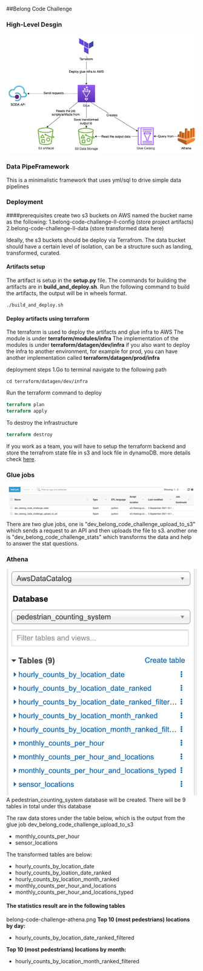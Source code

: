 ##Belong Code Challenge
### High-Level Desgin
![Screenshot](belong-code-challenge-architecture.png)

### Data PipeFramework
This is a minimalistic framework that uses yml/sql to drive simple data pipelines 

### Deployment
####prerequisites
create two s3 buckets on AWS named the bucket name as the following:
1.belong-code-challenge-ll-config (store project artifacts)
2.belong-code-challenge-ll-data (store transformed data here)

Ideally, the s3 buckets should be deploy via Terrafrom. 
The data bucket should have a certain level of isolation, can be a structure such as landing, transformed, curated. 

#### Artifacts setup
The artifact is setup in the **setup.py** file. The commands for building the artifacts are in **build_and_deploy.sh**.
Run the following command to build the artifacts, the output will be in wheels format.
```shell
./build_and_deploy.sh 
```

#### Deploy artifacts using terraform
The terraform is used to deploy the artifacts and glue infra to AWS
The module is under **terraform/modules/infra**
The implementation of the modules is under **terraform/datagen/dev/infra**
if you also want to deploy the infra to another environment, for example for prod, you can have another implementation called **terraform/datagen/prod/infra**

deployment steps
1.Go to terminal navigate to the following path
```shell
cd terraform/datagen/dev/infra
```
Run the terraform command to deploy
```terraform
terraform plan
terraform apply
```
To destroy the infrastructure
```terraform
terraform destroy
```
If you work as a team, you will have to setup the terraform backend and store the terrafrom state file in s3 and lock file in dynamoDB.
more details check [here](https://www.terraform.io/docs/language/settings/backends/index.html).

### Glue jobs
![Screenshot](belong-code-challenge-glue-job.png)
There are two glue jobs, one is "dev_belong_code_challenge_upload_to_s3" which sends a request to an API and then uploads the file to s3.
another one is "dev_belong_code_challenge_stats" which transforms the data and help to answer the stat questions.

### Athena
![Screenshot](belong-code-challenge-athena.png)
A pedestrian_counting_system database will be created. There will be 9 tables in total under this database

The raw data stores under the table below, which is the output from the glue job dev_belong_code_challenge_upload_to_s3
- monthly_counts_per_hour
- sensor_locations

The transformed tables are below:
- hourly_counts_by_location_date
- hourly_counts_by_loation_date_ranked
- hourly_counts_by_location_month_ranked
- monthly_counts_per_hour_and_locations
- monthly_counts_per_hour_and_locations_typed

#### The statistics result are in the following tables
belong-code-challenge-athena.png
**Top 10 (most pedestrians) locations by day:**
- hourly_counts_by_location_date_ranked_filtered

**Top 10 (most pedestrians) locations by month:**
- hourly_counts_by_location_month_ranked_filtered





